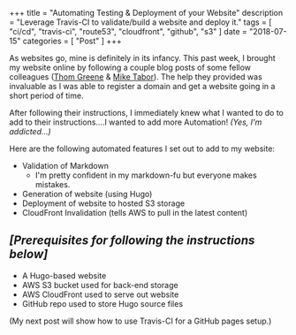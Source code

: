 +++
title = "Automating Testing & Deployment of your Website"
description = "Leverage Travis-CI to validate/build a website and deploy it."
tags = [
    "ci/cd",
    "travis-ci",
    "route53",
    "cloudfront",
    "github",
    "s3"
]
date = "2018-07-15"
categories = [
    "Post"
]
+++

As websites go, mine is definitely in its infancy. This past week, I brought my website online by following a couple blog posts of some fellow colleagues ([Thom Greene](https://www.thomgreene.com/post/2018/2018-05-29-staticsitehugo/) & [Mike Tabor](https://miketabor.com/host-static-website-using-aws-s3/)). The help they provided was invaluable as I was able to register a domain and get a website going in a short period of time.

After following their instructions, I immediately knew what I wanted to do to add to their instructions....I wanted to add more Automation! *(Yes, I'm addicted...)*

Here are the following automated features I set out to add to my website:

* Validation of Markdown
  * I'm pretty confident in my markdown-fu but everyone makes mistakes.
* Generation of website (using Hugo)
* Deployment of website to hosted S3 storage
* CloudFront Invalidation (tells AWS to pull in the latest content)

## *[Prerequisites for following the instructions below]*

* A Hugo-based website
* AWS S3 bucket used for back-end storage
* AWS CloudFront used to serve out website
* GitHub repo used to store Hugo source files

(My next post will show how to use Travis-CI for a GitHub pages setup.)